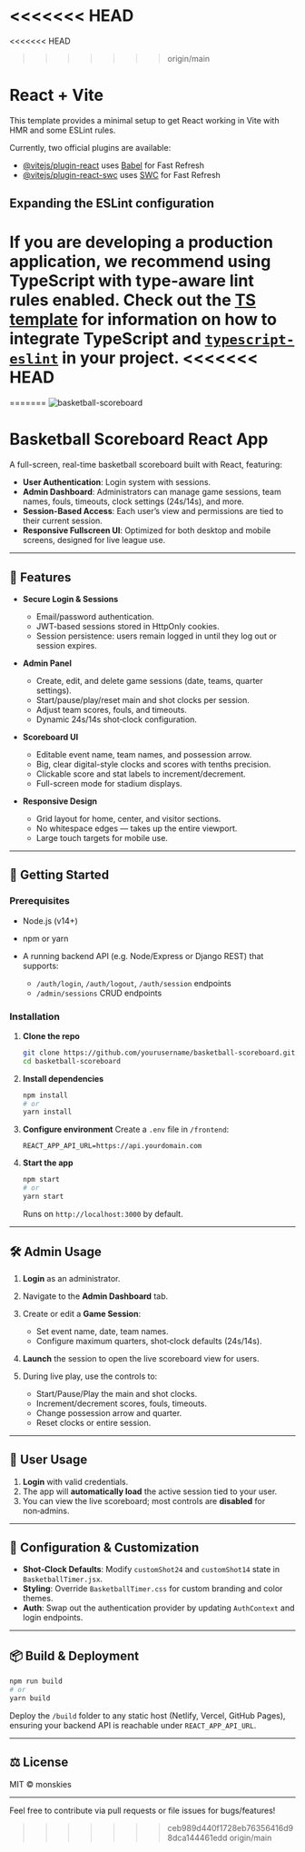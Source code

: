 <<<<<<< HEAD
=======
<<<<<<< HEAD
>>>>>>> origin/main
# React + Vite

This template provides a minimal setup to get React working in Vite with HMR and some ESLint rules.

Currently, two official plugins are available:

- [@vitejs/plugin-react](https://github.com/vitejs/vite-plugin-react/blob/main/packages/plugin-react) uses [Babel](https://babeljs.io/) for Fast Refresh
- [@vitejs/plugin-react-swc](https://github.com/vitejs/vite-plugin-react/blob/main/packages/plugin-react-swc) uses [SWC](https://swc.rs/) for Fast Refresh

## Expanding the ESLint configuration

If you are developing a production application, we recommend using TypeScript with type-aware lint rules enabled. Check out the [TS template](https://github.com/vitejs/vite/tree/main/packages/create-vite/template-react-ts) for information on how to integrate TypeScript and [`typescript-eslint`](https://typescript-eslint.io) in your project.
<<<<<<< HEAD
=======
=======
![basketball-scoreboard](https://github.com/user-attachments/assets/dd3f48ae-0b34-4a63-9747-5949430522c4)
# Basketball Scoreboard React App

A full-screen, real-time basketball scoreboard built with React, featuring:

* **User Authentication**: Login system with sessions.
* **Admin Dashboard**: Administrators can manage game sessions, team names, fouls, timeouts, clock settings (24s/14s), and more.
* **Session-Based Access**: Each user’s view and permissions are tied to their current session.
* **Responsive Fullscreen UI**: Optimized for both desktop and mobile screens, designed for live league use.

---

## 🔑 Features

* **Secure Login & Sessions**

  * Email/password authentication.
  * JWT-based sessions stored in HttpOnly cookies.
  * Session persistence: users remain logged in until they log out or session expires.

* **Admin Panel**

  * Create, edit, and delete game sessions (date, teams, quarter settings).
  * Start/pause/play/reset main and shot clocks per session.
  * Adjust team scores, fouls, and timeouts.
  * Dynamic 24s/14s shot‑clock configuration.

* **Scoreboard UI**

  * Editable event name, team names, and possession arrow.
  * Big, clear digital-style clocks and scores with tenths precision.
  * Clickable score and stat labels to increment/decrement.
  * Full-screen mode for stadium displays.

* **Responsive Design**

  * Grid layout for home, center, and visitor sections.
  * No whitespace edges — takes up the entire viewport.
  * Large touch targets for mobile use.

---

## 🚀 Getting Started

### Prerequisites

* Node.js (v14+)
* npm or yarn
* A running backend API (e.g. Node/Express or Django REST) that supports:

  * `/auth/login`, `/auth/logout`, `/auth/session` endpoints
  * `/admin/sessions` CRUD endpoints

### Installation

1. **Clone the repo**

   ```bash
   git clone https://github.com/yourusername/basketball-scoreboard.git
   cd basketball-scoreboard
   ```

2. **Install dependencies**

   ```bash
   npm install
   # or
   yarn install
   ```

3. **Configure environment**
   Create a `.env` file in `/frontend`:

   ```env
   REACT_APP_API_URL=https://api.yourdomain.com
   ```

4. **Start the app**

   ```bash
   npm start
   # or
   yarn start
   ```

   Runs on `http://localhost:3000` by default.

---

## 🛠️ Admin Usage

1. **Login** as an administrator.
2. Navigate to the **Admin Dashboard** tab.
3. Create or edit a **Game Session**:

   * Set event name, date, team names.
   * Configure maximum quarters, shot‑clock defaults (24s/14s).
4. **Launch** the session to open the live scoreboard view for users.
5. During live play, use the controls to:

   * Start/Pause/Play the main and shot clocks.
   * Increment/decrement scores, fouls, timeouts.
   * Change possession arrow and quarter.
   * Reset clocks or entire session.

---

## 👤 User Usage

1. **Login** with valid credentials.
2. The app will **automatically load** the active session tied to your user.
3. You can view the live scoreboard; most controls are **disabled** for non‑admins.

---

## 🔧 Configuration & Customization

* **Shot‑Clock Defaults**: Modify `customShot24` and `customShot14` state in `BasketballTimer.jsx`.
* **Styling**: Override `BasketballTimer.css` for custom branding and color themes.
* **Auth**: Swap out the authentication provider by updating `AuthContext` and login endpoints.

---

## 📦 Build & Deployment

```bash
npm run build
# or
yarn build
```

Deploy the `/build` folder to any static host (Netlify, Vercel, GitHub Pages), ensuring your backend API is reachable under `REACT_APP_API_URL`.

---

## ⚖️ License

MIT © monskies

---

Feel free to contribute via pull requests or file issues for bugs/features!

>>>>>>> ceb989d440f1728eb76356416d98dca144461edd
>>>>>>> origin/main
